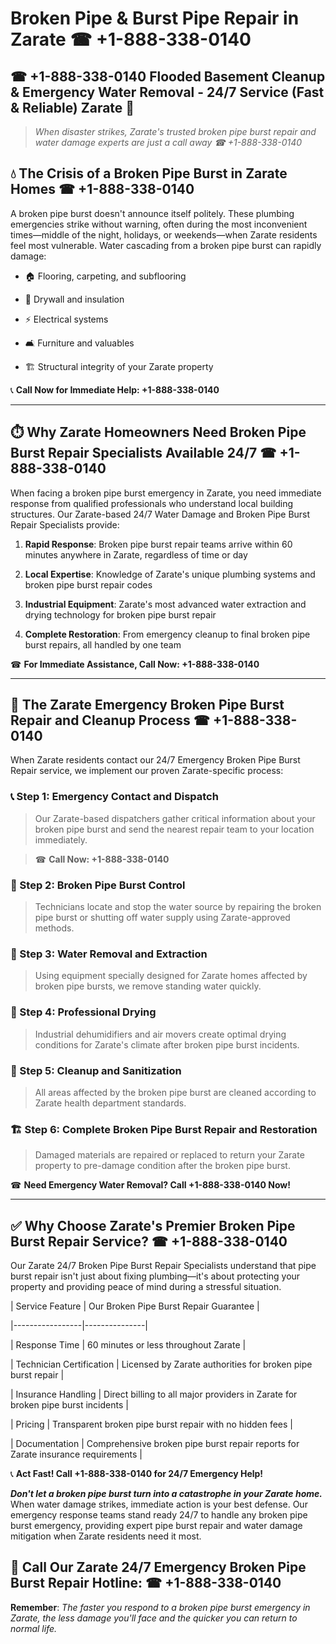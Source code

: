 # Broken Pipe & Burst Pipe Repair in Zarate ☎ +1-888-338-0140  
## ☎ +1-888-338-0140 Flooded Basement Cleanup & Emergency Water Removal - 24/7 Service (Fast & Reliable) Zarate 🚨  

> *When disaster strikes, Zarate's trusted broken pipe burst repair and water damage experts are just a call away ☎ +1-888-338-0140*  

## 💧 The Crisis of a Broken Pipe Burst in Zarate Homes ☎ +1-888-338-0140  

A broken pipe burst doesn't announce itself politely. These plumbing emergencies strike without warning, often during the most inconvenient times—middle of the night, holidays, or weekends—when Zarate residents feel most vulnerable. Water cascading from a broken pipe burst can rapidly damage:  

* 🏠 Flooring, carpeting, and subflooring  
* 🧱 Drywall and insulation  
* ⚡ Electrical systems  
* 🛋️ Furniture and valuables  
* 🏗️ Structural integrity of your Zarate property  

📞 **Call Now for Immediate Help: +1-888-338-0140**  

---  

## ⏱️ Why Zarate Homeowners Need Broken Pipe Burst Repair Specialists Available 24/7 ☎ +1-888-338-0140  

When facing a broken pipe burst emergency in Zarate, you need immediate response from qualified professionals who understand local building structures. Our Zarate-based 24/7 Water Damage and Broken Pipe Burst Repair Specialists provide:  

1. **Rapid Response**: Broken pipe burst repair teams arrive within 60 minutes anywhere in Zarate, regardless of time or day  
2. **Local Expertise**: Knowledge of Zarate's unique plumbing systems and broken pipe burst repair codes  
3. **Industrial Equipment**: Zarate's most advanced water extraction and drying technology for broken pipe burst repair  
4. **Complete Restoration**: From emergency cleanup to final broken pipe burst repairs, all handled by one team  

☎ **For Immediate Assistance, Call Now: +1-888-338-0140**  

---  

## 🔧 The Zarate Emergency Broken Pipe Burst Repair and Cleanup Process ☎ +1-888-338-0140  

When Zarate residents contact our 24/7 Emergency Broken Pipe Burst Repair service, we implement our proven Zarate-specific process:  

### 📞 Step 1: Emergency Contact and Dispatch  
> Our Zarate-based dispatchers gather critical information about your broken pipe burst and send the nearest repair team to your location immediately.  
> ☎ **Call Now: +1-888-338-0140**  

### 🚿 Step 2: Broken Pipe Burst Control  
> Technicians locate and stop the water source by repairing the broken pipe burst or shutting off water supply using Zarate-approved methods.  

### 🌊 Step 3: Water Removal and Extraction  
> Using equipment specially designed for Zarate homes affected by broken pipe bursts, we remove standing water quickly.  

### 💨 Step 4: Professional Drying  
> Industrial dehumidifiers and air movers create optimal drying conditions for Zarate's climate after broken pipe burst incidents.  

### 🧼 Step 5: Cleanup and Sanitization  
> All areas affected by the broken pipe burst are cleaned according to Zarate health department standards.  

### 🏗️ Step 6: Complete Broken Pipe Burst Repair and Restoration  
> Damaged materials are repaired or replaced to return your Zarate property to pre-damage condition after the broken pipe burst.  

☎ **Need Emergency Water Removal? Call +1-888-338-0140 Now!**  

---  

## ✅ Why Choose Zarate's Premier Broken Pipe Burst Repair Service? ☎ +1-888-338-0140  

Our Zarate 24/7 Broken Pipe Burst Repair Specialists understand that pipe burst repair isn't just about fixing plumbing—it's about protecting your property and providing peace of mind during a stressful situation.  

| Service Feature | Our Broken Pipe Burst Repair Guarantee |  
|-----------------|---------------|  
| Response Time | 60 minutes or less throughout Zarate |  
| Technician Certification | Licensed by Zarate authorities for broken pipe burst repair |  
| Insurance Handling | Direct billing to all major providers in Zarate for broken pipe burst incidents |  
| Pricing | Transparent broken pipe burst repair with no hidden fees |  
| Documentation | Comprehensive broken pipe burst repair reports for Zarate insurance requirements |  

📞 **Act Fast! Call +1-888-338-0140 for 24/7 Emergency Help!**  

***Don't let a broken pipe burst turn into a catastrophe in your Zarate home.*** When water damage strikes, immediate action is your best defense. Our emergency response teams stand ready 24/7 to handle any broken pipe burst emergency, providing expert pipe burst repair and water damage mitigation when Zarate residents need it most.  

## 📱 Call Our Zarate 24/7 Emergency Broken Pipe Burst Repair Hotline: ☎ +1-888-338-0140  

**Remember**: *The faster you respond to a broken pipe burst emergency in Zarate, the less damage you'll face and the quicker you can return to normal life.*